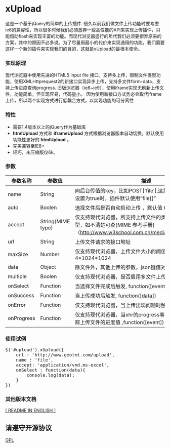 # xUpload
这是一个基于jQuery的简单的上传插件.
很久以前我们做文件上传功能时要考虑ie6的兼容性，所以很多时候我们必须放弃一些高性能的API来实现上传插件，只能借助flash来实现丰富的功能。而现代浏览器盛行的年代我们必须要摒弃原来的方案，其中的原因不必多说。为了尽量用最小的代价来实现通用的功能，我们需要这样一个新的插件来实现我们的目的，这就是xUpload的最根本使命。

### 实现原理
现代浏览器中使用先进的HTML5 input file 接口，支持多上传，限制文件类型功能，使用XMLHttprequest2的新接口实现异步上传，支持多文件form-data，支持上传进度查询progress.
旧版浏览器（ie8~ie9），使用iframe实现无刷新上传文件，功能简单，但实现容易，代码量小。
因为使用新接口方式势必会取代iframe上传，所以两个实现方式进行低耦合方式，以实现功能的可分离性

### 特性
* 需要1.4版本以上的jQuery作为基础库
* __htmlUpload__ 方式和 __iframeUpload__  方式根据浏览器版本自动切换，默认使用功能性更好的 __htmlUpload__ 。
* 完美兼容至IE8+
* 轻巧，未压缩版仅6k。

### 参数
参数名称     |    参数值     |    描述
----------------|----------------|----
name           | String          |  向后台传值的key，比如POST['file'],这里边的file，当multiple设置为true时，插件默认使用“file[]” 
auto             | Boolen        |  选择文件后是否自动启动上传  ，默认值 true
accept         | String(MIME type)  | 仅支持现代浏览器，所支持上传文件的类型，标准的MIME类型，如不清楚可查[MIME 参考手册]（http://www.w3school.com.cn/media/media_mimeref.asp)
url                | String          | 上传文件请求的接口地址
maxSize      | Number       | 仅支持现代浏览器，上传文件大小的阈值, 默认值 4\*1024\*1024
data             | Object         | 除文件外，其他上传的参数，json键值对的格式
multiple        | Boolen        | 仅支持现代浏览器，是否启用多文件上传，默认值 false
onSelect      |  Function     | 当选择文件完成后触发, function([event],[files])
onSuccess  | Function      | 当上传成功后触发, function([data])
onError        | Function      | 仅支持现代浏览器，当上传出现问题时触发,function([error])
onProgress  | Function      | 仅支持现代浏览器，当xhr的progress事件触发时触发，用于跟踪上传文件的进度值 ,function([event])

### 使用试例
<pre>
$('#upload').xUpload({
	url : 'http://www.geotmt.com/upload',
    name : 'file',
    accept: 'application/vnd.ms-excel',
    onSelect : function(data){
    	console.log(data);
    }
})
</pre>

### 其他版本文档
[ [ README IN ENGLISH ] ](https://github.com/ShangXinbo/xUpload)

## 请遵守开源协议
[GPL](https://github.com/ShangXinbo/xUpload/blob/master/LICENSE)
